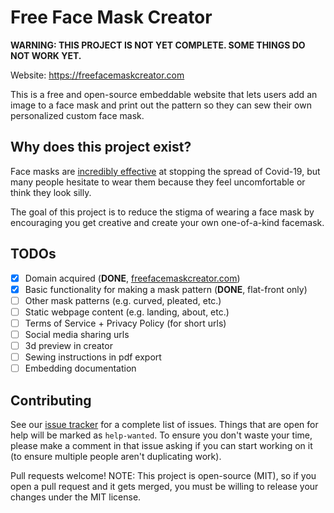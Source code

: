 # Free Face Mask Creator

**WARNING: THIS PROJECT IS NOT YET COMPLETE. SOME THINGS DO NOT WORK YET.**

Website: https://freefacemaskcreator.com

This is a free and open-source embeddable website that lets users
add an image to a face mask and print out the pattern so they can
sew their own personalized custom face mask.

## Why does this project exist?

Face masks are [incredibly effective](https://www.livescience.com/face-masks-eye-protection-covid-19-prevention.html)
at stopping the spread of Covid-19, but many people hesitate to
wear them because they feel uncomfortable or think they look silly.

The goal of this project is to reduce the stigma of wearing a face
mask by encouraging you get creative and create your own one-of-a-kind
facemask.

## TODOs

* [x] Domain acquired (**DONE**, [freefacemaskcreator.com](https://freefacemaskcreator.com))
* [x] Basic functionality for making a mask pattern (**DONE**, flat-front only)
* [ ] Other mask patterns (e.g. curved, pleated, etc.)
* [ ] Static webpage content (e.g. landing, about, etc.)
* [ ] Terms of Service + Privacy Policy (for short urls)
* [ ] Social media sharing urls
* [ ] 3d preview in creator
* [ ] Sewing instructions in pdf export
* [ ] Embedding documentation

## Contributing

See our [issue tracker](https://github.com/open-austin/freefacemaskcreator/issues)
for a complete list of issues. Things that are open for help will
be marked as `help-wanted`. To ensure you don't waste your time,
please make a comment in that issue asking if you can start working
on it (to ensure multiple people aren't duplicating work).

Pull requests welcome! NOTE: This project is open-source (MIT),
so if you open a pull request and it gets merged, you must be
willing to release your changes under the MIT license.

